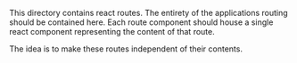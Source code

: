 This directory contains react routes. The entirety of the applications routing should be contained here.
Each route component should house a single react component representing the content of that route.

The idea is to make these routes independent of their contents.